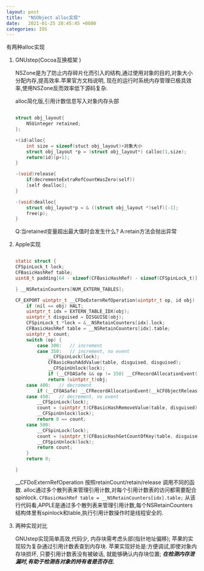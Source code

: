 ```yaml
---
layout: post
title:  "NSObject alloc实现"
date:   2021-01-25 20:45:45 +0800
categories: IOS
---
```


有两种alloc实现

1. GNUstep(Cocoa互换框架 )

    NSZone是为了防止内存碎片化而引入的结构,通过使用对象的目的,对象大小分配内存,提高效率.苹果官方文档说明, 现在的运行时系统内存管理已极具效率,使用NSZone反而效率低下源码复杂.

    alloc简化版,引用计数信息写入对象内存头部

    ```c

    struct obj_layout{
        NSUinteger retained;
    };

    +(id)alloc{
        int size = sizeof(stuct obj_layout)+对象大小
        struct obj_layout *p = (struct obj_layout*) calloc(1,size);
        return(id)(p+1);
    }

    -(void)release{
        if(decrementeExtraRefCountWasZero(self))
        [self dealloc];
    }

    -(void)dealloc{
        struct obj_layout*p = & ((struct obj_layout *)self)[-1];
        free(p);
    }

    ```

    Q:当retained变量超出最大值时会发生什么? 
    A:retain方法会抛出异常

2. Apple实现

    ```c
    
    static struct {
    CFSpinLock_t lock;
    CFBasicHashRef table;
    uint8_t padding[64 - sizeof(CFBasicHashRef) - sizeof(CFSpinLock_t)];

    } __NSRetainCounters[NUM_EXTERN_TABLES];

    CF_EXPORT uintptr_t __CFDoExternRefOperation(uintptr_t op, id obj) {
        if (nil == obj) HALT;
        uintptr_t idx = EXTERN_TABLE_IDX(obj);
        uintptr_t disguised = DISGUISE(obj);
        CFSpinLock_t *lock = &__NSRetainCounters[idx].lock;
        CFBasicHashRef table = __NSRetainCounters[idx].table;
        uintptr_t count;
        switch (op) {
            case 300:   // increment
            case 350:   // increment, no event
                __CFSpinLock(lock);
                CFBasicHashAddValue(table, disguised, disguised);
                __CFSpinUnlock(lock);
                if (__CFOASafe && op != 350) __CFRecordAllocationEvent(__kCFObjectRetainedEvent, obj, 0, 0, NULL);
                return (uintptr_t)obj;
        case 400:   // decrement
            if (__CFOASafe) __CFRecordAllocationEvent(__kCFObjectReleasedEvent, obj, 0, 0, NULL);
        case 450:   // decrement, no event
            __CFSpinLock(lock);
            count = (uintptr_t)CFBasicHashRemoveValue(table, disguised);
            __CFSpinUnlock(lock);
            return 0 == count;
        case 500:
            __CFSpinLock(lock);
            count = (uintptr_t)CFBasicHashGetCountOfKey(table, disguised);
            __CFSpinUnlock(lock);
            return count;
        }
        return 0;

    }

    ```

     __CFDoExternRefOperation 按照retainCount/retain/release 调用不同的函数.
     alloc通过多个散列表来管理引用计数,对每个引用计数表的访问都需要配合spinlock.
    `CFBasicHashRef table = __NSRetainCounters[idx].table;` 从该行代码看,APPLE是通过多个散列表来管理引用计数,每个NSRetainCounters结构体里有spinlock和table,执行引用计数操作时是线程安全的.

3. 两种实现对比

    GNUstep实现简单高效,代码少, 内存块需考虑头部(指针地址偏移);
    苹果的实现较为复杂通过引用计数表查到内存块. 
    苹果实现好处是:方便调试,即使对象内存块损坏, 只要引用计数表没有被破话, 就能够确认内存块位置; ***在检测内存泄漏时,有助于检测各对象的持有者是否存在.***